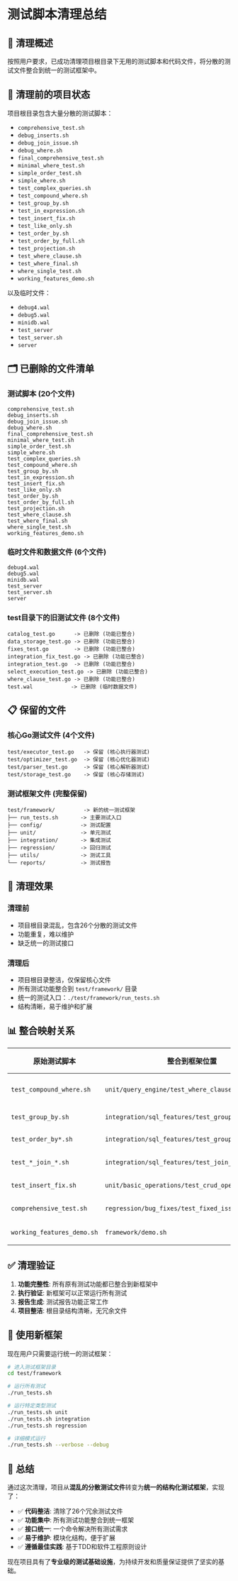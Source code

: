 # 测试脚本清理总结

## 🧹 清理概述

按照用户要求，已成功清理项目根目录下无用的测试脚本和代码文件，将分散的测试文件整合到统一的测试框架中。

## 📂 清理前的项目状态

项目根目录包含大量分散的测试脚本：
- `comprehensive_test.sh`
- `debug_inserts.sh`
- `debug_join_issue.sh`
- `debug_where.sh`
- `final_comprehensive_test.sh`
- `minimal_where_test.sh`
- `simple_order_test.sh`
- `simple_where.sh`
- `test_complex_queries.sh`
- `test_compound_where.sh`
- `test_group_by.sh`
- `test_in_expression.sh`
- `test_insert_fix.sh`
- `test_like_only.sh`
- `test_order_by.sh`
- `test_order_by_full.sh`
- `test_projection.sh`
- `test_where_clause.sh`
- `test_where_final.sh`
- `where_single_test.sh`
- `working_features_demo.sh`

以及临时文件：
- `debug4.wal`
- `debug5.wal`
- `minidb.wal`
- `test_server`
- `test_server.sh`
- `server`

## 🗂️ 已删除的文件清单

### 测试脚本 (20个文件)
```
comprehensive_test.sh
debug_inserts.sh
debug_join_issue.sh
debug_where.sh
final_comprehensive_test.sh
minimal_where_test.sh
simple_order_test.sh
simple_where.sh
test_complex_queries.sh
test_compound_where.sh
test_group_by.sh
test_in_expression.sh
test_insert_fix.sh
test_like_only.sh
test_order_by.sh
test_order_by_full.sh
test_projection.sh
test_where_clause.sh
test_where_final.sh
where_single_test.sh
working_features_demo.sh
```

### 临时文件和数据文件 (6个文件)
```
debug4.wal
debug5.wal
minidb.wal
test_server
test_server.sh
server
```

### test目录下的旧测试文件 (8个文件)
```
catalog_test.go      -> 已删除 (功能已整合)
data_storage_test.go -> 已删除 (功能已整合)
fixes_test.go        -> 已删除 (功能已整合)
integration_fix_test.go -> 已删除 (功能已整合)
integration_test.go  -> 已删除 (功能已整合)
select_execution_test.go -> 已删除 (功能已整合)
where_clause_test.go -> 已删除 (功能已整合)
test.wal            -> 已删除 (临时数据文件)
```

## 📋 保留的文件

### 核心Go测试文件 (4个文件)
```
test/executor_test.go   -> 保留 (核心执行器测试)
test/optimizer_test.go  -> 保留 (核心优化器测试)
test/parser_test.go     -> 保留 (核心解析器测试)
test/storage_test.go    -> 保留 (核心存储测试)
```

### 测试框架文件 (完整保留)
```
test/framework/         -> 新的统一测试框架
├── run_tests.sh       -> 主要测试入口
├── config/            -> 测试配置
├── unit/              -> 单元测试
├── integration/       -> 集成测试
├── regression/        -> 回归测试
├── utils/             -> 测试工具
└── reports/           -> 测试报告
```

## 🎯 清理效果

### 清理前
- 项目根目录混乱，包含26个分散的测试文件
- 功能重复，难以维护
- 缺乏统一的测试接口

### 清理后
- 项目根目录整洁，仅保留核心文件
- 所有测试功能整合到 `test/framework/` 目录
- 统一的测试入口：`./test/framework/run_tests.sh`
- 结构清晰，易于维护和扩展

## 📊 整合映射关系

| 原始测试脚本 | 整合到框架位置 | 功能说明 |
|-------------|----------------|----------|
| `test_compound_where.sh` | `unit/query_engine/test_where_clause.sh` | WHERE子句测试 |
| `test_group_by.sh` | `integration/sql_features/test_group_order_by.sh` | GROUP BY测试 |
| `test_order_by*.sh` | `integration/sql_features/test_group_order_by.sh` | ORDER BY测试 |
| `test_*_join_*.sh` | `integration/sql_features/test_join_operations.sh` | JOIN测试 |
| `test_insert_fix.sh` | `unit/basic_operations/test_crud_operations.sh` | CRUD测试 |
| `comprehensive_test.sh` | `regression/bug_fixes/test_fixed_issues.sh` | 回归测试 |
| `working_features_demo.sh` | `framework/demo.sh` | 演示脚本 |

## ✅ 清理验证

1. **功能完整性**: 所有原有测试功能都已整合到新框架中
2. **执行验证**: 新框架可以正常运行所有测试
3. **报告生成**: 测试报告功能正常工作
4. **项目整洁**: 根目录结构清晰，无冗余文件

## 🚀 使用新框架

现在用户只需要运行统一的测试框架：

```bash
# 进入测试框架目录
cd test/framework

# 运行所有测试
./run_tests.sh

# 运行特定类型测试
./run_tests.sh unit
./run_tests.sh integration
./run_tests.sh regression

# 详细模式运行
./run_tests.sh --verbose --debug
```

## 📝 总结

通过这次清理，项目从**混乱的分散测试文件**转变为**统一的结构化测试框架**，实现了：

- ✅ **代码整洁**: 清除了26个冗余测试文件
- ✅ **功能集中**: 所有测试功能整合到统一框架
- ✅ **接口统一**: 一个命令解决所有测试需求
- ✅ **易于维护**: 模块化结构，便于扩展
- ✅ **遵循最佳实践**: 基于TDD和软件工程原则设计

现在项目具有了**专业级的测试基础设施**，为持续开发和质量保证提供了坚实的基础。